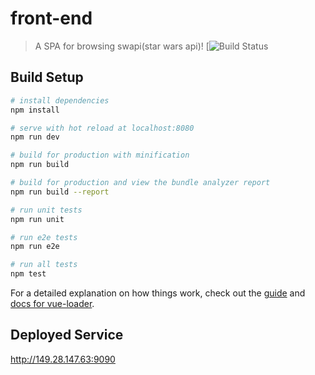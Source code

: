 # front-end
> A SPA for browsing swapi(star wars api)!
[![Build Status](https://travis-ci.org/Go-GraphQL-Group/front-end/builds/471362530)
## Build Setup

``` bash
# install dependencies
npm install

# serve with hot reload at localhost:8080
npm run dev

# build for production with minification
npm run build

# build for production and view the bundle analyzer report
npm run build --report

# run unit tests
npm run unit

# run e2e tests
npm run e2e

# run all tests
npm test
```

For a detailed explanation on how things work, check out the [guide](http://vuejs-templates.github.io/webpack/) and [docs for vue-loader](http://vuejs.github.io/vue-loader).

## Deployed Service
http://149.28.147.63:9090

